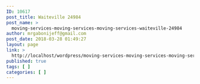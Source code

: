 ```yaml
---
ID: 10617
post_title: Waiteville 24984
post_name: >
  moving-services-moving-services-moving-services-waiteville-24984
author: mrgabonijeff@gmail.com
post_date: 2018-03-28 01:49:27
layout: page
link: >
  http://localhost/wordpress/moving-services-moving-services-moving-services-waiteville-24984/
published: true
tags: [ ]
categories: [ ]
---
```

